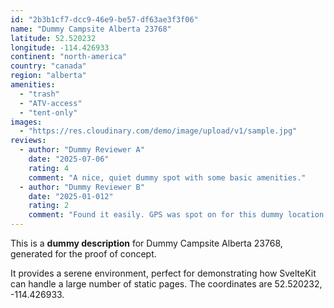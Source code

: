 ```yaml
---
id: "2b3b1cf7-dcc9-46e9-be57-df63ae3f3f06"
name: "Dummy Campsite Alberta 23768"
latitude: 52.520232
longitude: -114.426933
continent: "north-america"
country: "canada"
region: "alberta"
amenities:
  - "trash"
  - "ATV-access"
  - "tent-only"
images:
  - "https://res.cloudinary.com/demo/image/upload/v1/sample.jpg"
reviews:
  - author: "Dummy Reviewer A"
    date: "2025-07-06"
    rating: 4
    comment: "A nice, quiet dummy spot with some basic amenities."
  - author: "Dummy Reviewer B"
    date: "2025-01-012"
    rating: 2
    comment: "Found it easily. GPS was spot on for this dummy location."
---
```


This is a **dummy description** for Dummy Campsite Alberta 23768, generated for the proof of concept.

It provides a serene environment, perfect for demonstrating how SvelteKit can handle a large number of static pages. The coordinates are 52.520232, -114.426933.
